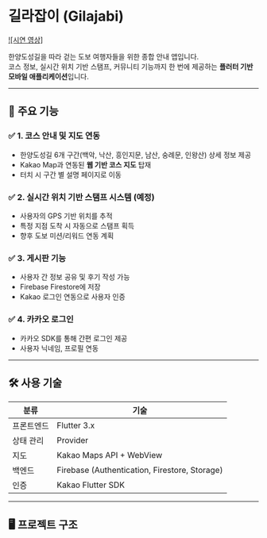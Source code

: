 # 길라잡이 (Gilajabi)

[![시연 영상]]([https://www.youtube.com/watch?v=영상ID](https://youtube.com/shorts/gxJPX3VBRrU))

한양도성길을 따라 걷는 도보 여행자들을 위한 종합 안내 앱입니다.  
코스 정보, 실시간 위치 기반 스탬프, 커뮤니티 기능까지 한 번에 제공하는 **플러터 기반 모바일 애플리케이션**입니다.

---

## 📱 주요 기능

### ✅ 1. 코스 안내 및 지도 연동
- 한양도성길 6개 구간(백악, 낙산, 흥인지문, 남산, 숭례문, 인왕산) 상세 정보 제공
- Kakao Map과 연동된 **웹 기반 코스 지도** 탑재
- 터치 시 구간 별 설명 페이지로 이동

### ✅ 2. 실시간 위치 기반 스탬프 시스템 (예정)
- 사용자의 GPS 기반 위치를 추적
- 특정 지점 도착 시 자동으로 스탬프 획득
- 향후 도보 미션/리워드 연동 계획

### ✅ 3. 게시판 기능
- 사용자 간 정보 공유 및 후기 작성 가능
- Firebase Firestore에 저장
- Kakao 로그인 연동으로 사용자 인증

### ✅ 4. 카카오 로그인
- 카카오 SDK를 통해 간편 로그인 제공
- 사용자 닉네임, 프로필 연동

---

## 🛠️ 사용 기술

| 분류     | 기술                                                         |
|----------|--------------------------------------------------------------|
| 프론트엔드 | Flutter 3.x                                                  |
| 상태 관리 | Provider                                                     |
| 지도      | Kakao Maps API + WebView                                     |
| 백엔드    | Firebase (Authentication, Firestore, Storage)               |
| 인증      | Kakao Flutter SDK                                           |

---

## 🖥️ 프로젝트 구조

